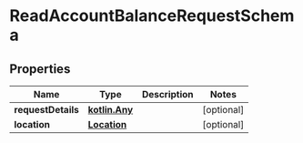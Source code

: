 
# ReadAccountBalanceRequestSchema

## Properties
Name | Type | Description | Notes
------------ | ------------- | ------------- | -------------
**requestDetails** | [**kotlin.Any**](.md) |  |  [optional]
**location** | [**Location**](Location.md) |  |  [optional]



